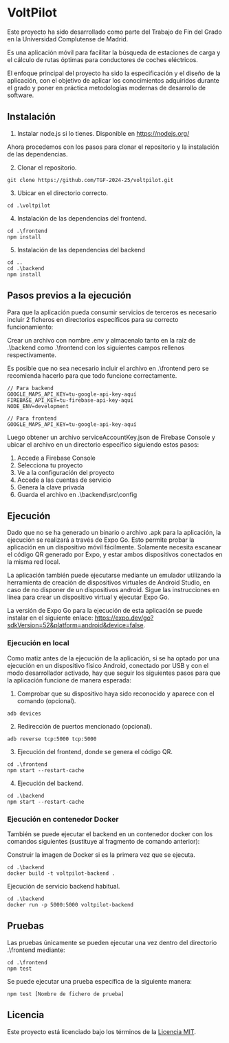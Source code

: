 # VoltPilot

Este proyecto ha sido desarrollado como parte del Trabajo de Fin del Grado en la Universidad Complutense de Madrid.

Es una aplicación móvil para facilitar la búsqueda de estaciones de carga y el cálculo de rutas óptimas para conductores de coches eléctricos.

El enfoque principal del proyecto ha sido la especificación y el diseño de la aplicación, con el objetivo de aplicar los conocimientos adquiridos durante el grado y poner en práctica metodologías modernas de desarrollo de software.

## Instalación

1. Instalar node.js si lo tienes. Disponible en https://nodejs.org/

Ahora procedemos con los pasos para clonar el repositorio y la instalación de las dependencias.

2. Clonar el repositorio.

```
git clone https://github.com/TGF-2024-25/voltpilot.git
```

3. Ubicar en el directorio correcto.

```
cd .\voltpilot
```

4. Instalación de las dependencias del frontend.

```
cd .\frontend
npm install
```

5. Instalación de las dependencias del backend

```
cd ..
cd .\backend
npm install
```

## Pasos previos a la ejecución

Para que la aplicación pueda consumir servicios de terceros es necesario incluir 2 ficheros en directorios específicos para su correcto funcionamiento:

Crear un archivo con nombre .env y almacenalo tanto en la raíz de .\backend como .\frontend con los siguientes campos rellenos respectivamente.

Es posible que no sea necesario incluir el archivo en .\frontend pero se recomienda hacerlo para que todo funcione correctamente.

```
// Para backend
GOOGLE_MAPS_API_KEY=tu-google-api-key-aquí
FIREBASE_API_KEY=tu-firebase-api-key-aquí
NODE_ENV=development

// Para frontend
GOOGLE_MAPS_API_KEY=tu-google-api-key-aquí
```

Luego obtener un archivo serviceAccountKey.json de Firebase Console y ubicar el archivo en un directorio específico siguiendo estos pasos:

1. Accede a Firebase Console
2. Selecciona tu proyecto
3. Ve a la configuración del proyecto
4. Accede a las cuentas de servicio
5. Genera la clave privada
6. Guarda el archivo en .\backend\src\config

## Ejecución

Dado que no se ha generado un binario o archivo .apk para la aplicación, la ejecución se realizará a través de Expo Go. Esto permite probar la aplicación en un dispositivo móvil fácilmente. Solamente necesita escanear el código QR generado por Expo, y estar ambos dispositivos conectados en la misma red local.

La aplicación también puede ejecutarse mediante un emulador utilizando la herramienta de creación de dispositivos virtuales de Android Studio, en caso de no disponer de un dispositivos android. Sigue las instrucciones en línea para crear un dispositivo virtual y ejecutar Expo Go.

La versión de Expo Go para la ejecución de esta aplicación se puede instalar en el siguiente enlace: https://expo.dev/go?sdkVersion=52&platform=android&device=false.

### Ejecución en local

Como matiz antes de la ejecución de la aplicación, si se ha optado por una ejecución en un dispositivo físico Android, conectado por USB y con el modo desarrollador activado, hay que seguir los siguientes pasos para que la aplicación funcione de manera esperada:

1. Comprobar que su dispositivo haya sido reconocido y aparece con el comando
   (opcional).

```
adb devices
```

2. Redirección de puertos mencionado (opcional).

```
adb reverse tcp:5000 tcp:5000
```

3. Ejecución del frontend, donde se genera el código QR.

```
cd .\frontend
npm start --restart-cache
```

4. Ejecución del backend.

```
cd .\backend
npm start --restart-cache
```

### Ejecución en contenedor Docker

También se puede ejecutar el backend en un contenedor docker con los comandos siguientes (sustituye al fragmento de comando anterior):

Construir la imagen de Docker si es la primera vez que se ejecuta.

```
cd .\backend
docker build -t voltpilot-backend .
```

Ejecución de servicio backend habitual.

```
cd .\backend
docker run -p 5000:5000 voltpilot-backend
```

## Pruebas

Las pruebas únicamente se pueden ejecutar una vez dentro del directorio .\frontend mediante:

```
cd .\frontend
npm test
```

Se puede ejecutar una prueba específica de la siguiente manera:

```
npm test [Nombre de fichero de prueba]
```

## Licencia

Este proyecto está licenciado bajo los términos de la [Licencia MIT](LICENSE).
